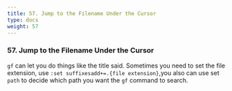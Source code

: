 ```yaml
---
title: 57. Jump to the Filename Under the Cursor
type: docs
weight: 57
---
```


### 57. Jump to the Filename Under the Cursor

`gf` can let you do things like the title said. Sometimes you need to set the file extension, use `:set suffixesadd+=.{file extension}`,you also can use set `path` to decide which path you want the `gf` command to search. 

